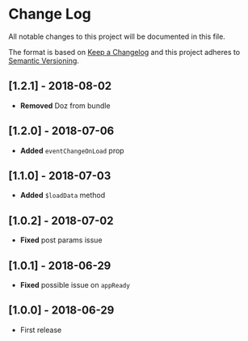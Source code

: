 # Change Log
All notable changes to this project will be documented in this file.

The format is based on [Keep a Changelog](http://keepachangelog.com/)
and this project adheres to [Semantic Versioning](http://semver.org/).

## [1.2.1] - 2018-08-02
- **Removed** Doz from bundle

## [1.2.0] - 2018-07-06
- **Added** `eventChangeOnLoad` prop

## [1.1.0] - 2018-07-03
- **Added** `$loadData` method

## [1.0.2] - 2018-07-02
- **Fixed** post params issue

## [1.0.1] - 2018-06-29
- **Fixed** possible issue on `appReady`

## [1.0.0] - 2018-06-29
- First release